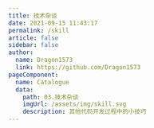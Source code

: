 ```yaml
---
title: 技术杂谈
date: 2021-09-15 11:43:17
permalink: /skill
article: false
sidebar: false
author:
  name: Dragon1573
  link: https://github.com/Dragon1573
pageComponent:
  name: Catalogue
  data:
    path: 03.技术杂谈
    imgUrl: /assets/img/skill.svg
    description: 其他代码开发过程中的小技巧
---
```

